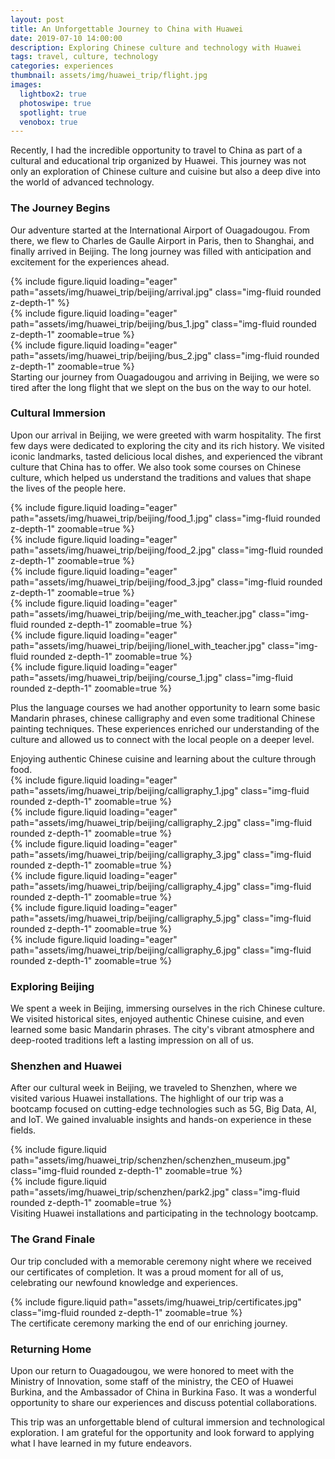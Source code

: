 ```yaml
---
layout: post
title: An Unforgettable Journey to China with Huawei
date: 2019-07-10 14:00:00
description: Exploring Chinese culture and technology with Huawei
tags: travel, culture, technology
categories: experiences
thumbnail: assets/img/huawei_trip/flight.jpg
images:
  lightbox2: true
  photoswipe: true
  spotlight: true
  venobox: true
---
```


Recently, I had the incredible opportunity to travel to China as part of a cultural and educational trip organized by Huawei. This journey was not only an exploration of Chinese culture and cuisine but also a deep dive into the world of advanced technology.

### The Journey Begins

Our adventure started at the International Airport of Ouagadougou. From there, we flew to Charles de Gaulle Airport in Paris, then to Shanghai, and finally arrived in Beijing. The long journey was filled with anticipation and excitement for the experiences ahead.

<div class="row mt-3">
    <div class="col-sm mt-3 mt-md-0">
        {% include figure.liquid loading="eager" path="assets/img/huawei_trip/beijing/arrival.jpg" class="img-fluid rounded z-depth-1" %}
    </div>
    <div class="col-sm mt-3 mt-md-0">
        {% include figure.liquid loading="eager" path="assets/img/huawei_trip/beijing/bus_1.jpg" class="img-fluid rounded z-depth-1" zoomable=true %}
    </div>
    <div class="col-sm mt-3 mt-md-0">
        {% include figure.liquid loading="eager" path="assets/img/huawei_trip/beijing/bus_2.jpg" class="img-fluid rounded z-depth-1" zoomable=true %}
    </div>
</div>
<div class="caption">
    Starting our journey from Ouagadougou and arriving in Beijing, we were so tired after the long flight that we slept on the bus on the way to our hotel.
</div>

### Cultural Immersion

Upon our arrival in Beijing, we were greeted with warm hospitality. The first few days were dedicated to exploring the city and its rich history. We visited iconic landmarks, tasted delicious local dishes, and experienced the vibrant culture that China has to offer.
We also took some courses on Chinese culture, which helped us understand the traditions and values that shape the lives of the people here.

<div class="row mt-3">
    <div class="col-sm mt-3 mt-md-0">
        {% include figure.liquid loading="eager" path="assets/img/huawei_trip/beijing/food_1.jpg" class="img-fluid rounded z-depth-1" zoomable=true %}
    </div>
    <div class="col-sm mt-3 mt-md-0">
        {% include figure.liquid loading="eager" path="assets/img/huawei_trip/beijing/food_2.jpg" class="img-fluid rounded z-depth-1" zoomable=true %}
    </div>
    <div class="col-sm mt-3 mt-md-0">
        {% include figure.liquid loading="eager" path="assets/img/huawei_trip/beijing/food_3.jpg" class="img-fluid rounded z-depth-1" zoomable=true %}
    </div>
</div>

<div class="row mt-3">
    <div class="col-sm mt-3 mt-md-0">
        {% include figure.liquid loading="eager" path="assets/img/huawei_trip/beijing/me_with_teacher.jpg" class="img-fluid rounded z-depth-1" zoomable=true %}
    </div>
    <div class="col-sm mt-3 mt-md-0">
        {% include figure.liquid loading="eager" path="assets/img/huawei_trip/beijing/lionel_with_teacher.jpg" class="img-fluid rounded z-depth-1" zoomable=true %}
    </div>
    <div class="col-sm mt-3 mt-md-0">
        {% include figure.liquid loading="eager" path="assets/img/huawei_trip/beijing/course_1.jpg" class="img-fluid rounded z-depth-1" zoomable=true %}
    </div>
</div>

Plus the language courses we had another opportunity to learn some basic Mandarin phrases, chinese calligraphy and even some traditional Chinese painting techniques. These experiences enriched our understanding of the culture and allowed us to connect with the local people on a deeper level.


<div class="caption">
    Enjoying authentic Chinese cuisine and learning about the culture through food.
</div>

<div class="row mt-3">
    <div class="col-sm mt-3 mt-md-0">
        {% include figure.liquid loading="eager" path="assets/img/huawei_trip/beijing/calligraphy_1.jpg" class="img-fluid rounded z-depth-1" zoomable=true %}
    </div>
    <div class="col-sm mt-3 mt-md-0">
        {% include figure.liquid loading="eager" path="assets/img/huawei_trip/beijing/calligraphy_2.jpg" class="img-fluid rounded z-depth-1" zoomable=true %}
    </div>
    <div class="col-sm mt-3 mt-md-0">
        {% include figure.liquid loading="eager" path="assets/img/huawei_trip/beijing/calligraphy_3.jpg" class="img-fluid rounded z-depth-1" zoomable=true %}
    </div>
</div>
<div class="row mt-3">
    <div class="col-sm mt-3 mt-md-0">
        {% include figure.liquid loading="eager" path="assets/img/huawei_trip/beijing/calligraphy_4.jpg" class="img-fluid rounded z-depth-1" zoomable=true %}
    </div>
    <div class="col-sm mt-3 mt-md-0">
        {% include figure.liquid loading="eager" path="assets/img/huawei_trip/beijing/calligraphy_5.jpg" class="img-fluid rounded z-depth-1" zoomable=true %}
    </div>
    <div class="col-sm mt-3 mt-md-0">
        {% include figure.liquid loading="eager" path="assets/img/huawei_trip/beijing/calligraphy_6.jpg" class="img-fluid rounded z-depth-1" zoomable=true %}
    </div>
</div>


### Exploring Beijing

We spent a week in Beijing, immersing ourselves in the rich Chinese culture. We visited historical sites, enjoyed authentic Chinese cuisine, and even learned some basic Mandarin phrases. The city's vibrant atmosphere and deep-rooted traditions left a lasting impression on all of us.



### Shenzhen and Huawei

After our cultural week in Beijing, we traveled to Shenzhen, where we visited various Huawei installations. The highlight of our trip was a bootcamp focused on cutting-edge technologies such as 5G, Big Data, AI, and IoT. We gained invaluable insights and hands-on experience in these fields.

<div class="row mt-2">
    <div class="col-sm mt-2 mt-md-0">
        {% include figure.liquid path="assets/img/huawei_trip/schenzhen/schenzhen_museum.jpg" class="img-fluid rounded z-depth-1" zoomable=true %}
    </div>
    <div class="col-sm mt-2 mt-md-0">
        {% include figure.liquid path="assets/img/huawei_trip/schenzhen/park2.jpg" class="img-fluid rounded z-depth-1" zoomable=true %}
    </div>
</div>
<div class="caption">
    Visiting Huawei installations and participating in the technology bootcamp.
</div>

### The Grand Finale

Our trip concluded with a memorable ceremony night where we received our certificates of completion. It was a proud moment for all of us, celebrating our newfound knowledge and experiences.

<div class="row mt-3">
    <div class="col-sm mt-3 mt-md-0">
        {% include figure.liquid path="assets/img/huawei_trip/certificates.jpg" class="img-fluid rounded z-depth-1" zoomable=true %}
    </div>
</div>
<div class="caption">
    The certificate ceremony marking the end of our enriching journey.
</div>

### Returning Home

Upon our return to Ouagadougou, we were honored to meet with the Ministry of Innovation, some staff of the ministry, the CEO of Huawei Burkina, and the Ambassador of China in Burkina Faso. It was a wonderful opportunity to share our experiences and discuss potential collaborations.

This trip was an unforgettable blend of cultural immersion and technological exploration. I am grateful for the opportunity and look forward to applying what I have learned in my future endeavors.
